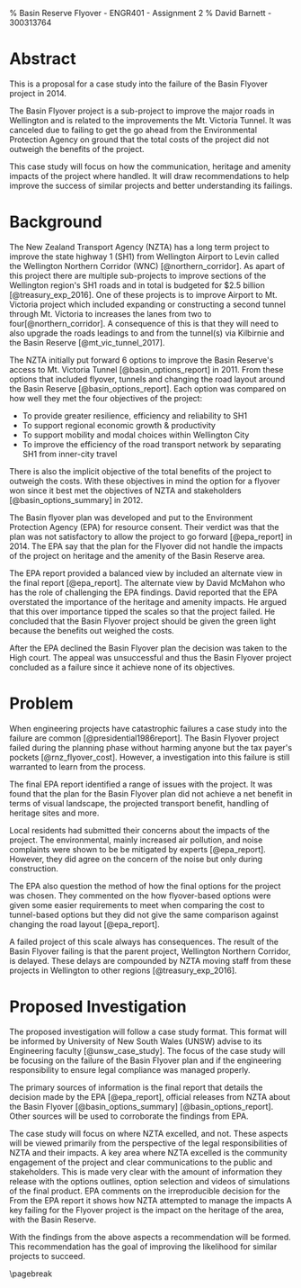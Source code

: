 % Basin Reserve Flyover - ENGR401 - Assignment 2
% David Barnett - 300313764

<!--
This is a proposal for a case study into the failure of the 2nd Mt. Victoria tunnel in Wellington.

Topic must address two points:

 * Assess the *social*, cultural, *legal*, health & safety, environmental and
   sustainability implications of their engineering work, and identify
   and justify specific actions to address issues;

So, please focus on one of
    * communication
	* ethics
	* << legal compliance >>
	* entrepreneurship
	* finance
	* culture/society.

Topic: the failure of the Basin Flyover
-->

# Abstract

This is a proposal for a case study into the failure of the Basin Flyover
project in 2014.

The Basin Flyover project is a sub-project to improve the major roads
in Wellington and is related to the improvements the Mt. Victoria Tunnel.
It was canceled due to failing to get the go ahead from the Environmental 
Protection Agency on ground that the total costs of the project did not 
outweigh the benefits of the project. 

This case study will focus on how the communication,
heritage and amenity impacts of the project where handled.
It will draw recommendations to help improve
the success of similar projects and better understanding its failings.

# Background
<!-- listing of resources & descriptions of refs -->

The New Zealand Transport Agency (NZTA) has a long term project to improve the
state highway 1 (SH1) from Wellington Airport to Levin called the
Wellington Northern Corridor (WNC) [@northern_corridor].
As apart of this project there are multiple sub-projects to improve sections of
the Wellington region's SH1 roads and in total is budgeted for \$2.5 billion [@treasury_exp_2016].
One of these projects is to improve Airport to Mt. Victoria project which included
expanding or constructing a second tunnel through Mt. Victoria to increases the
lanes from two to four[@northern_corridor].
A consequence of this is that they will need to also upgrade
the roads leadings to and from the tunnel(s) via Kilbirnie and the Basin
Reserve [@mt_vic_tunnel_2017].

The NZTA initially put forward 6 options to improve the Basin Reserve's
access to Mt. Victoria Tunnel [@basin_options_report] in 2011. From these options
that included flyover, tunnels and changing the road layout around the Basin
Reserve [@basin_options_report].
Each option was compared on how well they met the four objectives of the
project:

 * To provide greater resilience, efficiency and reliability to SH1
 * To support regional economic growth & productivity
 * To support mobility and modal choices within Wellington City
 * To improve the efficiency of the road transport network by separating SH1
   from inner-city travel

There is also the implicit objective of the total benefits of the project to outweigh the
costs.
With these objectives in mind the option for a flyover won since it best met
the objectives of NZTA and stakeholders [@basin_options_summary] in 2012.

The Basin flyover plan was developed and put to the Environment Protection Agency
(EPA) for resource consent.
Their verdict was that the plan was not satisfactory
 to allow the project to go forward [@epa_report] in 2014.
The EPA say that the plan for the Flyover did not handle the impacts of the 
project on heritage and the amenity of the Basin Reserve area.

The EPA report provided a balanced view by included an alternate view in 
the final report [@epa_report].
The alternate view by David McMahon who has the role of challenging the EPA findings.
David reported that the EPA overstated the importance of the heritage
and amenity impacts. He argued that this over importance tipped the scales
so that the project failed.
He concluded that the Basin Flyover project should be given the green
light because the benefits out weighed the costs.

After the EPA declined the Basin Flyover plan the decision was taken to the
High court. The appeal was unsuccessful and thus the Basin Flyover project
concluded as a failure since it achieve none of its objectives.

# Problem

When engineering projects have catastrophic failures a case study into
the failure are common [@presidential1986report]. The Basin Flyover project failed during the
planning phase without harming anyone but the tax payer's pockets [@rnz_flyover_cost].
However, a investigation into this failure is still warranted to learn
from the process. 

The final EPA report identified a range of issues with the project.
It was found that the plan for the Basin Flyover plan did not achieve a
net benefit in terms of visual landscape, the projected transport benefit, handling of
heritage sites and more.

Local residents had submitted their concerns about the impacts of the
project. The environmental, mainly increased air pollution, and noise complaints
were shown to be be mitigated by experts [@epa_report].
However, they did agree on the concern of the noise but only during construction.

The EPA also question the method of how the final options for the project
was chosen. They commented on the how flyover-based options were given some
easier requirements to meet when comparing the cost to tunnel-based options
but they did not give the same comparison against changing the road
layout [@epa_report].

A failed project of this scale always has consequences.
The result of the Basin Flyover failing is that
the parent project, Wellington Northern Corridor, is delayed.
These delays are compounded by NZTA moving staff from these projects
in Wellington to other regions [@treasury_exp_2016].

# Proposed Investigation

The proposed investigation will follow a case study format.
This format will be informed by University of New South Wales (UNSW)
advise to its Engineering faculty [@unsw_case_study].
The focus of the case study will be focusing on the failure of the
Basin Flyover plan and if the engineering responsibility to ensure
legal compliance was managed properly.

The primary sources of information is the final report that details the
decision made by the EPA [@epa_report], official releases
from NZTA about the Basin Flyover [@basin_options_summary] [@basin_options_report].
Other sources will be used to corroborate the findings from EPA.

The case study will focus on where NZTA excelled, and not.
These aspects will be viewed primarily from the perspective of
the legal responsibilities of NZTA and their impacts.
A key area where NZTA excelled is the community engagement of the
project and clear communications to the public and stakeholders.
This is made very clear with the amount of information they 
release with the options outlines, option selection and videos
of simulations of the final product.
EPA comments on the irreproducible decision for the 
From the EPA report it shows how NZTA attempted to manage the impacts 
A key failing for the Flyover project is the impact on the heritage of
the area, with the Basin Reserve.

With the findings from the above aspects a recommendation will be formed.
This recommendation has the goal of improving the likelihood for similar
projects to succeed.

\pagebreak
